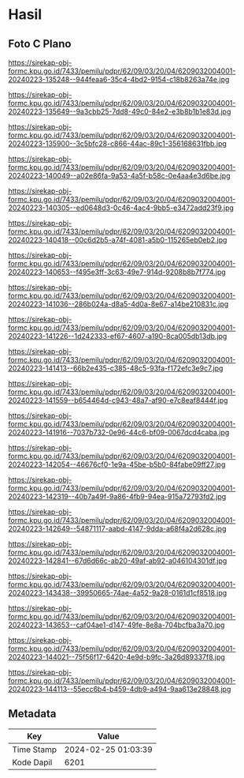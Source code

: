 # Hasil

## Foto C Plano

https://sirekap-obj-formc.kpu.go.id/7433/pemilu/pdpr/62/09/03/20/04/6209032004001-20240223-135248--944feaa6-35c4-4bd2-9154-c18b8263a74e.jpg

https://sirekap-obj-formc.kpu.go.id/7433/pemilu/pdpr/62/09/03/20/04/6209032004001-20240223-135649--9a3cbb25-7dd8-49c0-84e2-e3b8b1b1e83d.jpg

https://sirekap-obj-formc.kpu.go.id/7433/pemilu/pdpr/62/09/03/20/04/6209032004001-20240223-135900--3c5bfc28-c866-44ac-89c1-356168631fbb.jpg

https://sirekap-obj-formc.kpu.go.id/7433/pemilu/pdpr/62/09/03/20/04/6209032004001-20240223-140049--a02e86fa-9a53-4a5f-b58c-0e4aa4e3d6be.jpg

https://sirekap-obj-formc.kpu.go.id/7433/pemilu/pdpr/62/09/03/20/04/6209032004001-20240223-140305--ed0648d3-0c46-4ac4-9bb5-e3472add23f9.jpg

https://sirekap-obj-formc.kpu.go.id/7433/pemilu/pdpr/62/09/03/20/04/6209032004001-20240223-140418--00c6d2b5-a74f-4081-a5b0-115265eb0eb2.jpg

https://sirekap-obj-formc.kpu.go.id/7433/pemilu/pdpr/62/09/03/20/04/6209032004001-20240223-140653--f495e3ff-3c63-49e7-914d-9208b8b7f774.jpg

https://sirekap-obj-formc.kpu.go.id/7433/pemilu/pdpr/62/09/03/20/04/6209032004001-20240223-141036--286b024a-d8a5-4d0a-8e67-a14be210831c.jpg

https://sirekap-obj-formc.kpu.go.id/7433/pemilu/pdpr/62/09/03/20/04/6209032004001-20240223-141226--1d242333-ef67-4607-a190-8ca005db13db.jpg

https://sirekap-obj-formc.kpu.go.id/7433/pemilu/pdpr/62/09/03/20/04/6209032004001-20240223-141413--66b2e435-c385-48c5-93fa-f172efc3e9c7.jpg

https://sirekap-obj-formc.kpu.go.id/7433/pemilu/pdpr/62/09/03/20/04/6209032004001-20240223-141559--b654464d-c943-48a7-af90-e7c8eaf8444f.jpg

https://sirekap-obj-formc.kpu.go.id/7433/pemilu/pdpr/62/09/03/20/04/6209032004001-20240223-141916--7037b732-0e96-44c6-bf09-0067dcd4caba.jpg

https://sirekap-obj-formc.kpu.go.id/7433/pemilu/pdpr/62/09/03/20/04/6209032004001-20240223-142054--46676cf0-1e9a-45be-b5b0-84fabe09ff27.jpg

https://sirekap-obj-formc.kpu.go.id/7433/pemilu/pdpr/62/09/03/20/04/6209032004001-20240223-142319--40b7a49f-9a86-4fb9-94ea-915a72793fd2.jpg

https://sirekap-obj-formc.kpu.go.id/7433/pemilu/pdpr/62/09/03/20/04/6209032004001-20240223-142649--54871117-aabd-4147-9dda-a68f4a2d628c.jpg

https://sirekap-obj-formc.kpu.go.id/7433/pemilu/pdpr/62/09/03/20/04/6209032004001-20240223-142841--67d6d66c-ab20-49af-ab92-a046104301df.jpg

https://sirekap-obj-formc.kpu.go.id/7433/pemilu/pdpr/62/09/03/20/04/6209032004001-20240223-143438--39950665-74ae-4a52-9a28-0161d1cf8518.jpg

https://sirekap-obj-formc.kpu.go.id/7433/pemilu/pdpr/62/09/03/20/04/6209032004001-20240223-143653--caf04ae1-d147-49fe-8e8a-704bcfba3a70.jpg

https://sirekap-obj-formc.kpu.go.id/7433/pemilu/pdpr/62/09/03/20/04/6209032004001-20240223-144021--75f56f17-6420-4e9d-b9fc-3a26d89337f8.jpg

https://sirekap-obj-formc.kpu.go.id/7433/pemilu/pdpr/62/09/03/20/04/6209032004001-20240223-144113--55ecc6b4-b459-4db9-a494-9aa613e28848.jpg


## Metadata

| Key        | Value               |
| ---------- | ------------------- |
| Time Stamp | 2024-02-25 01:03:39 |
| Kode Dapil | 6201                |



